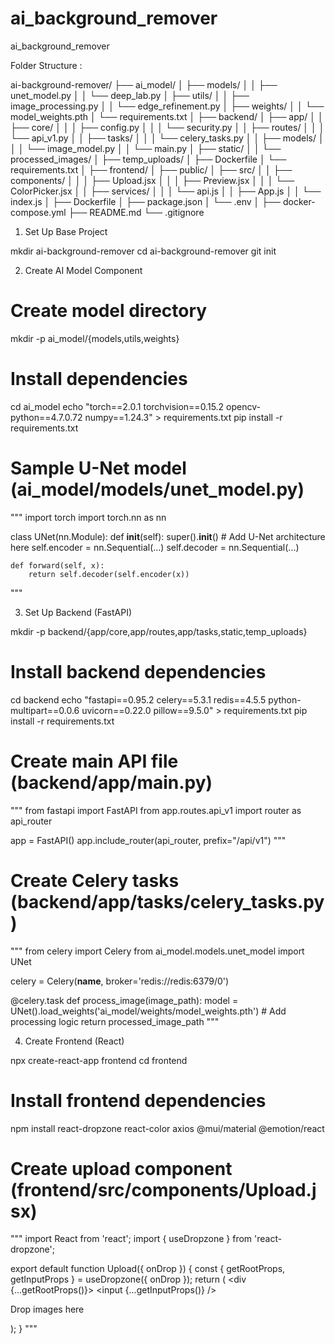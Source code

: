 # ai_background_remover
ai_background_remover

Folder Structure :

ai-background-remover/
├── ai_model/
│   ├── models/
│   │   ├── unet_model.py
│   │   └── deep_lab.py
│   ├── utils/
│   │   ├── image_processing.py
│   │   └── edge_refinement.py
│   ├── weights/
│   │   └── model_weights.pth
│   └── requirements.txt
│
├── backend/
│   ├── app/
│   │   ├── core/
│   │   │   ├── config.py
│   │   │   └── security.py
│   │   ├── routes/
│   │   │   └── api_v1.py
│   │   ├── tasks/
│   │   │   └── celery_tasks.py
│   │   ├── models/
│   │   │   └── image_model.py
│   │   └── main.py
│   ├── static/
│   │   └── processed_images/
│   ├── temp_uploads/
│   ├── Dockerfile
│   └── requirements.txt
│
├── frontend/
│   ├── public/
│   ├── src/
│   │   ├── components/
│   │   │   ├── Upload.jsx
│   │   │   ├── Preview.jsx
│   │   │   └── ColorPicker.jsx
│   │   ├── services/
│   │   │   └── api.js
│   │   ├── App.js
│   │   └── index.js
│   ├── Dockerfile
│   ├── package.json
│   └── .env
│
├── docker-compose.yml
├── README.md
└── .gitignore

1. Set Up Base Project

mkdir ai-background-remover
cd ai-background-remover
git init

2. Create AI Model Component

# Create model directory
mkdir -p ai_model/{models,utils,weights}

# Install dependencies
cd ai_model
echo "torch==2.0.1
torchvision==0.15.2
opencv-python==4.7.0.72
numpy==1.24.3" > requirements.txt
pip install -r requirements.txt

# Sample U-Net model (ai_model/models/unet_model.py)
"""
import torch
import torch.nn as nn

class UNet(nn.Module):
    def __init__(self):
        super().__init__()
        # Add U-Net architecture here
        self.encoder = nn.Sequential(...)
        self.decoder = nn.Sequential(...)

    def forward(self, x):
        return self.decoder(self.encoder(x))
"""

3. Set Up Backend (FastAPI)

mkdir -p backend/{app/core,app/routes,app/tasks,static,temp_uploads}

# Install backend dependencies
cd backend
echo "fastapi==0.95.2
celery==5.3.1
redis==4.5.5
python-multipart==0.0.6
uvicorn==0.22.0
pillow==9.5.0" > requirements.txt
pip install -r requirements.txt

# Create main API file (backend/app/main.py)
"""
from fastapi import FastAPI
from app.routes.api_v1 import router as api_router

app = FastAPI()
app.include_router(api_router, prefix="/api/v1")
"""

# Create Celery tasks (backend/app/tasks/celery_tasks.py)
"""
from celery import Celery
from ai_model.models.unet_model import UNet

celery = Celery(__name__, broker='redis://redis:6379/0')

@celery.task
def process_image(image_path):
    model = UNet().load_weights('ai_model/weights/model_weights.pth')
    # Add processing logic
    return processed_image_path
"""

4. Create Frontend (React)

npx create-react-app frontend
cd frontend

# Install frontend dependencies
npm install react-dropzone react-color axios @mui/material @emotion/react

# Create upload component (frontend/src/components/Upload.jsx)
"""
import React from 'react';
import { useDropzone } from 'react-dropzone';

export default function Upload({ onDrop }) {
  const { getRootProps, getInputProps } = useDropzone({ onDrop });
  return (
    <div {...getRootProps()}>
      <input {...getInputProps()} />
      <p>Drop images here</p>
    </div>
  );
}
"""
